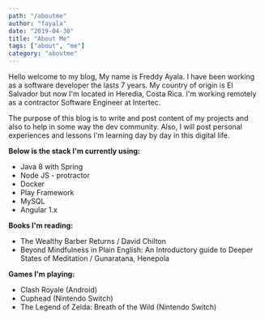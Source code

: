 ```yaml
---
path: "/aboutme"
author: "fayala"
date: "2019-04-30"
title: "About Me"
tags: ["about", "me"]
category: "aboutme"
---
```


Hello welcome to my blog, My name is Freddy Ayala. I have been working as a software developer the lasts 7 years.
My country of origin is El Salvador but now I'm located in Heredia, Costa Rica.
I'm working remotely as a contractor Software Engineer at Intertec.

The purpose of this blog is to write and post content of my projects and also to help in some way the dev community.
Also, I will post personal experiences and lessons I'm learning day by day in this digital life.

**Below is the stack I'm currently using:**
* Java 8 with Spring
* Node JS - protractor
* Docker
* Play Framework
* MySQL
* Angular 1.x

**Books I'm reading:**
* The Wealthy Barber Returns / David Chilton
* Beyond Mindfulness in Plain English: An Introductory guide to Deeper States of Meditation / Gunaratana, Henepola

**Games I'm playing:**
* Clash Royale (Android)
* Cuphead (Nintendo Switch)
* The Legend of Zelda: Breath of the Wild (Nintendo Switch)
